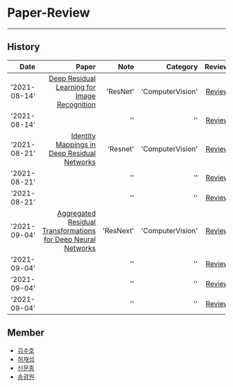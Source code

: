 # Paper-Review
---

## History
| Date | Paper | Note | Category | Review | Reviewer |
|---:|---:|---:|---:|---:|---:|
| '2021-08-14' | [Deep Residual Learning for Image Recognition](https://arxiv.org/pdf/1512.03385.pdf)| 'ResNet' | 'ComputerVision' | [Review](https://sooho-kim.tistory.com/142) | 김수호 |
| '2021-08-14' | []() | '' | '' | [Review]() | 허재섭 |
| '2021-08-21' | [Identity Mappings in Deep Residual Networks](https://arxiv.org/pdf/1603.05027.pdf) | 'Resnet' |'ComputerVision' | [Review](https://sooho-kim.tistory.com/144) | 김수호 |
| '2021-08-21' | []() | '' | '' | [Review]() | 허재섭 |
| '2021-08-21' | []() | '' | '' | [Review]() | 신문종 |
| '2021-09-04' | [Aggregated Residual Transformations for Deep Neural Networks](https://arxiv.org/pdf/1611.05431.pdf) | 'ResNext' | 'ComputerVision' | [Review](https://sooho-kim.tistory.com/157) | 김수호 |
| '2021-09-04' | []() | '' | '' | [Review]() | 허재섭 |
| '2021-09-04' | []() | '' | '' | [Review]() | 신문종 |
| '2021-09-04' | []() | '' | '' | [Review]() | 송광원 |


## Member
- [김수호](https://github.com/Sooho-Kim)
- [허재섭](https://github.com/shjas94)
- [신문종](https://github.com/moon-jong)
- [송광원](https://github.com/remaindere)
